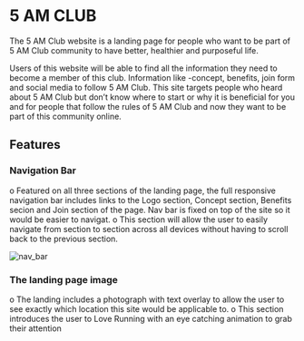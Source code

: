 # 5 AM CLUB 


The 5 AM Club website is a landing page for people who want to be part of 5 AM Club community to have better, healthier and purposeful life.

Users of this website will be able to find all the information they need to become a member of this club. Information like -concept, benefits, join form and social media to follow 5 AM Club. This site targets people who heard about 5 AM Club but don’t know where to start or why it is beneficial for you and for people that follow the rules of 5 AM Club and now they want to be part of this community online.

## Features

### Navigation Bar

o	Featured on all three sections of the landing page, the full responsive navigation bar includes links to the Logo section, Concept section, Benefits secion and Join section of the page. Nav bar is fixed on top of the site so it would be easier to navigat.
o	This section will allow the user to easily navigate from section to section across all devices without having to scroll back to the previous section.

![nav_bar](nav_bar.png)

### The landing page image
o	The landing includes a photograph with text overlay to allow the user to see exactly which location this site would be applicable to.
o	This section introduces the user to Love Running with an eye catching animation to grab their attention
